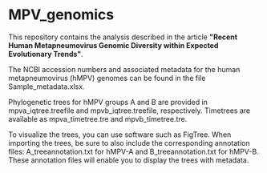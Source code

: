 # MPV_genomics
This repository contains the analysis described in the article **"Recent Human Metapneumovirus Genomic Diversity within Expected Evolutionary Trends"**.

The NCBI accession numbers and associated metadata for the human metapneumovirus (hMPV) genomes can be found in the file Sample_metadata.xlsx.

Phylogenetic trees for hMPV groups A and B are provided in mpva_iqtree.treefile and mpvb_iqtree.treefile, respectively. Timetrees are available as mpva_timetree.tre and mpvb_timetree.tre.

To visualize the trees, you can use software such as FigTree. When importing the trees, be sure to also include the corresponding annotation files: A_treeannotation.txt for hMPV-A and B_treeannotation.txt for hMPV-B. These annotation files will enable you to display the trees with metadata.
